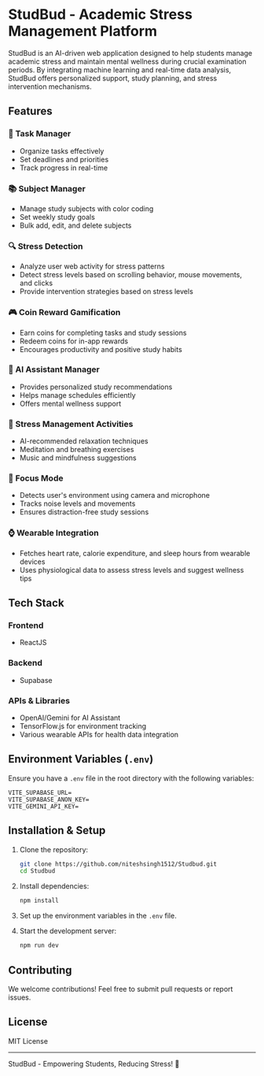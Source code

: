 # StudBud - Academic Stress Management Platform

StudBud is an AI-driven web application designed to help students manage academic stress and maintain mental wellness during crucial examination periods. By integrating machine learning and real-time data analysis, StudBud offers personalized support, study planning, and stress intervention mechanisms.

## Features

### 📌 Task Manager
- Organize tasks effectively
- Set deadlines and priorities
- Track progress in real-time

### 📚 Subject Manager
- Manage study subjects with color coding
- Set weekly study goals
- Bulk add, edit, and delete subjects

### 🔍 Stress Detection
- Analyze user web activity for stress patterns
- Detect stress levels based on scrolling behavior, mouse movements, and clicks
- Provide intervention strategies based on stress levels

### 🎮 Coin Reward Gamification
- Earn coins for completing tasks and study sessions
- Redeem coins for in-app rewards
- Encourages productivity and positive study habits

### 🤖 AI Assistant Manager
- Provides personalized study recommendations
- Helps manage schedules efficiently
- Offers mental wellness support

### 🧘 Stress Management Activities
- AI-recommended relaxation techniques
- Meditation and breathing exercises
- Music and mindfulness suggestions

### 🎯 Focus Mode
- Detects user's environment using camera and microphone
- Tracks noise levels and movements
- Ensures distraction-free study sessions

### ⌚ Wearable Integration
- Fetches heart rate, calorie expenditure, and sleep hours from wearable devices
- Uses physiological data to assess stress levels and suggest wellness tips

## Tech Stack

### Frontend
- ReactJS

### Backend
- Supabase

### APIs & Libraries
- OpenAI/Gemini for AI Assistant
- TensorFlow.js for environment tracking
- Various wearable APIs for health data integration

## Environment Variables (`.env`)
Ensure you have a `.env` file in the root directory with the following variables:
```
VITE_SUPABASE_URL=
VITE_SUPABASE_ANON_KEY=
VITE_GEMINI_API_KEY=
```

## Installation & Setup

1. Clone the repository:
   ```sh
   git clone https://github.com/niteshsingh1512/Studbud.git
   cd Studbud
   ```

2. Install dependencies:
   ```sh
   npm install
   ```

3. Set up the environment variables in the `.env` file.

4. Start the development server:
   ```sh
   npm run dev
   ```

## Contributing
We welcome contributions! Feel free to submit pull requests or report issues.

## License
MIT License

---

StudBud - Empowering Students, Reducing Stress! 🚀

